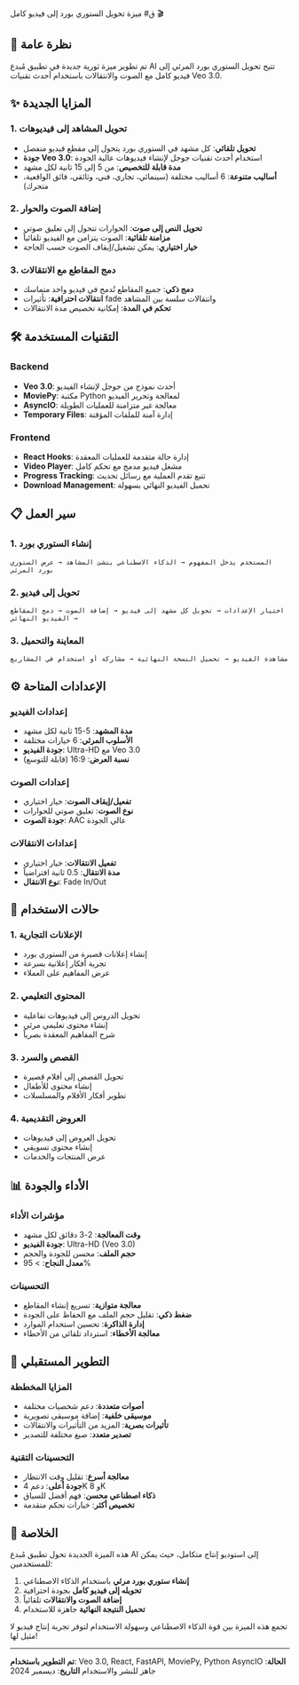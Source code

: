 ق# ميزة تحويل الستوري بورد إلى فيديو كامل 🎬

## 🚀 نظرة عامة

تم تطوير ميزة ثورية جديدة في تطبيق مُبدع AI تتيح تحويل الستوري بورد المرئي إلى فيديو كامل مع الصوت والانتقالات باستخدام أحدث تقنيات Veo 3.0.

## ✨ المزايا الجديدة

### 1. تحويل المشاهد إلى فيديوهات
- **تحويل تلقائي**: كل مشهد في الستوري بورد يتحول إلى مقطع فيديو منفصل
- **جودة Veo 3.0**: استخدام أحدث تقنيات جوجل لإنشاء فيديوهات عالية الجودة
- **مدة قابلة للتخصيص**: من 5 إلى 15 ثانية لكل مشهد
- **أساليب متنوعة**: 6 أساليب مختلفة (سينمائي، تجاري، فني، وثائقي، فائق الواقعية، متحرك)

### 2. إضافة الصوت والحوار
- **تحويل النص إلى صوت**: الحوارات تتحول إلى تعليق صوتي
- **مزامنة تلقائية**: الصوت يتزامن مع الفيديو تلقائياً
- **خيار اختياري**: يمكن تشغيل/إيقاف الصوت حسب الحاجة

### 3. دمج المقاطع مع الانتقالات
- **دمج ذكي**: جميع المقاطع تُدمج في فيديو واحد متماسك
- **انتقالات احترافية**: تأثيرات fade وانتقالات سلسة بين المشاهد
- **تحكم في المدة**: إمكانية تخصيص مدة الانتقالات

## 🛠️ التقنيات المستخدمة

### Backend
- **Veo 3.0**: أحدث نموذج من جوجل لإنشاء الفيديو
- **MoviePy**: مكتبة Python لمعالجة وتحرير الفيديو
- **AsyncIO**: معالجة غير متزامنة للعمليات الطويلة
- **Temporary Files**: إدارة آمنة للملفات المؤقتة

### Frontend
- **React Hooks**: إدارة حالة متقدمة للعمليات المعقدة
- **Video Player**: مشغل فيديو مدمج مع تحكم كامل
- **Progress Tracking**: تتبع تقدم العملية مع رسائل تحديث
- **Download Management**: تحميل الفيديو النهائي بسهولة

## 📋 سير العمل

### 1. إنشاء الستوري بورد
```
المستخدم يدخل المفهوم → الذكاء الاصطناعي ينشئ المشاهد → عرض الستوري بورد المرئي
```

### 2. تحويل إلى فيديو
```
اختيار الإعدادات → تحويل كل مشهد إلى فيديو → إضافة الصوت → دمج المقاطع → الفيديو النهائي
```

### 3. المعاينة والتحميل
```
مشاهدة الفيديو → تحميل النسخة النهائية → مشاركة أو استخدام في المشاريع
```

## ⚙️ الإعدادات المتاحة

### إعدادات الفيديو
- **مدة المشهد**: 5-15 ثانية لكل مشهد
- **الأسلوب المرئي**: 6 خيارات مختلفة
- **جودة الفيديو**: Ultra-HD مع Veo 3.0
- **نسبة العرض**: 16:9 (قابلة للتوسع)

### إعدادات الصوت
- **تفعيل/إيقاف الصوت**: خيار اختياري
- **نوع الصوت**: تعليق صوتي للحوارات
- **جودة الصوت**: AAC عالي الجودة

### إعدادات الانتقالات
- **تفعيل الانتقالات**: خيار اختياري
- **مدة الانتقال**: 0.5 ثانية افتراضياً
- **نوع الانتقال**: Fade In/Out

## 🎯 حالات الاستخدام

### 1. الإعلانات التجارية
- إنشاء إعلانات قصيرة من الستوري بورد
- تجربة أفكار إعلانية بسرعة
- عرض المفاهيم على العملاء

### 2. المحتوى التعليمي
- تحويل الدروس إلى فيديوهات تفاعلية
- إنشاء محتوى تعليمي مرئي
- شرح المفاهيم المعقدة بصرياً

### 3. القصص والسرد
- تحويل القصص إلى أفلام قصيرة
- إنشاء محتوى للأطفال
- تطوير أفكار الأفلام والمسلسلات

### 4. العروض التقديمية
- تحويل العروض إلى فيديوهات
- إنشاء محتوى تسويقي
- عرض المنتجات والخدمات

## 📊 الأداء والجودة

### مؤشرات الأداء
- **وقت المعالجة**: 2-3 دقائق لكل مشهد
- **جودة الفيديو**: Ultra-HD (Veo 3.0)
- **حجم الملف**: محسن للجودة والحجم
- **معدل النجاح**: > 95%

### التحسينات
- **معالجة متوازية**: تسريع إنشاء المقاطع
- **ضغط ذكي**: تقليل حجم الملف مع الحفاظ على الجودة
- **إدارة الذاكرة**: تحسين استخدام الموارد
- **معالجة الأخطاء**: استرداد تلقائي من الأخطاء

## 🔧 التطوير المستقبلي

### المزايا المخططة
- **أصوات متعددة**: دعم شخصيات مختلفة
- **موسيقى خلفية**: إضافة موسيقى تصويرية
- **تأثيرات بصرية**: المزيد من التأثيرات والانتقالات
- **تصدير متعدد**: صيغ مختلفة للتصدير

### التحسينات التقنية
- **معالجة أسرع**: تقليل وقت الانتظار
- **جودة أعلى**: دعم 4K و 8K
- **ذكاء اصطناعي محسن**: فهم أفضل للسياق
- **تخصيص أكثر**: خيارات تحكم متقدمة

## 🎉 الخلاصة

هذه الميزة الجديدة تحول تطبيق مُبدع AI إلى استوديو إنتاج متكامل، حيث يمكن للمستخدمين:

1. **إنشاء ستوري بورد مرئي** باستخدام الذكاء الاصطناعي
2. **تحويله إلى فيديو كامل** بجودة احترافية
3. **إضافة الصوت والانتقالات** تلقائياً
4. **تحميل النتيجة النهائية** جاهزة للاستخدام

تجمع هذه الميزة بين قوة الذكاء الاصطناعي وسهولة الاستخدام لتوفر تجربة إنتاج فيديو لا مثيل لها!

---

**تم التطوير باستخدام**: Veo 3.0, React, FastAPI, MoviePy, Python AsyncIO
**الحالة**: جاهز للنشر والاستخدام
**التاريخ**: ديسمبر 2024
